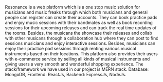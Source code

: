 Resonance is a web platform which is a one stop music solution for musicians and music freaks through which both musicians and general people can register can create their accounts. They can book practice pads and enjoy music sessions with their bandmates as well as book recording sessions for their upcoming releases and can track the real time updates of the rooms. Besides, the musicans the showcase their releases and collab with other musicans through a collaboration hub where they can post to find sessions musicians and enjoy interactive sessions. Besides, musicians can enjoy their practice pad sessions through renting various musical instruments based on their locations. This platform also provides their users with e-commerce service by selling all kinds of musical instruments and giving users a very smooth and wonderful shopping experience. The stack/framework we have used in our project is MERN stack. Database: MongoDB, Frontend: ReactJs, Backend: ExpressJs, NodeJs.            
